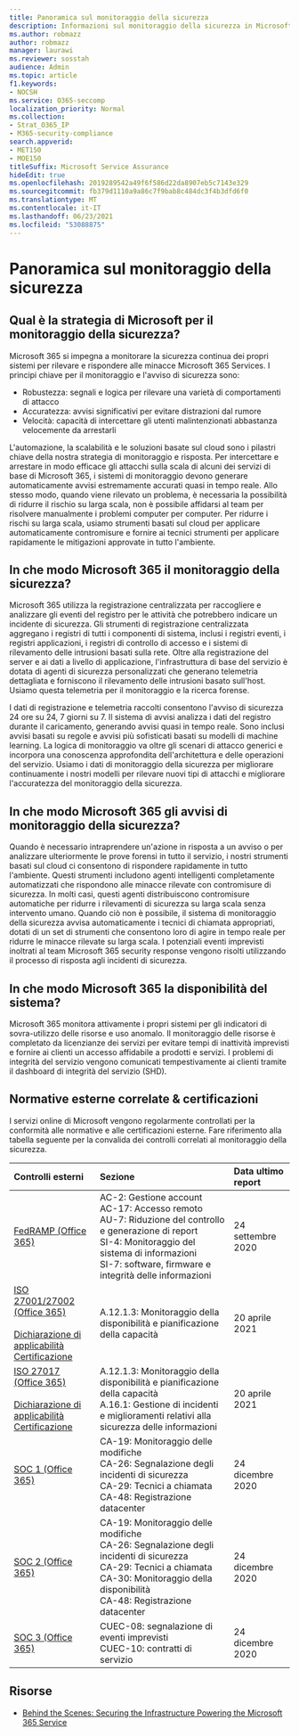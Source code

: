 ```yaml
---
title: Panoramica sul monitoraggio della sicurezza
description: Informazioni sul monitoraggio della sicurezza in Microsoft 365
ms.author: robmazz
author: robmazz
manager: laurawi
ms.reviewer: sosstah
audience: Admin
ms.topic: article
f1.keywords:
- NOCSH
ms.service: O365-seccomp
localization_priority: Normal
ms.collection:
- Strat_O365_IP
- M365-security-compliance
search.appverid:
- MET150
- MOE150
titleSuffix: Microsoft Service Assurance
hideEdit: true
ms.openlocfilehash: 2019289542a49f6f586d22da8907eb5c7143e329
ms.sourcegitcommit: fb379d1110a9a86c7f9bab8c484dc3f4b3dfd6f0
ms.translationtype: MT
ms.contentlocale: it-IT
ms.lasthandoff: 06/23/2021
ms.locfileid: "53088875"
---
```

# <a name="security-monitoring-overview"></a>Panoramica sul monitoraggio della sicurezza

## <a name="what-is-microsofts-strategy-for-monitoring-security"></a>Qual è la strategia di Microsoft per il monitoraggio della sicurezza?

Microsoft 365 si impegna a monitorare la sicurezza continua dei propri sistemi per rilevare e rispondere alle minacce Microsoft 365 Services. I principi chiave per il monitoraggio e l'avviso di sicurezza sono:

- Robustezza: segnali e logica per rilevare una varietà di comportamenti di attacco
- Accuratezza: avvisi significativi per evitare distrazioni dal rumore
- Velocità: capacità di intercettare gli utenti malintenzionati abbastanza velocemente da arrestarli

L'automazione, la scalabilità e le soluzioni basate sul cloud sono i pilastri chiave della nostra strategia di monitoraggio e risposta. Per intercettare e arrestare in modo efficace gli attacchi sulla scala di alcuni dei servizi di base di Microsoft 365, i sistemi di monitoraggio devono generare automaticamente avvisi estremamente accurati quasi in tempo reale. Allo stesso modo, quando viene rilevato un problema, è necessaria la possibilità di ridurre il rischio su larga scala, non è possibile affidarsi al team per risolvere manualmente i problemi computer per computer. Per ridurre i rischi su larga scala, usiamo strumenti basati sul cloud per applicare automaticamente contromisure e fornire ai tecnici strumenti per applicare rapidamente le mitigazioni approvate in tutto l'ambiente.

## <a name="how-does-microsoft-365-perform-security-monitoring"></a>In che modo Microsoft 365 il monitoraggio della sicurezza?

Microsoft 365 utilizza la registrazione centralizzata per raccogliere e analizzare gli eventi del registro per le attività che potrebbero indicare un incidente di sicurezza. Gli strumenti di registrazione centralizzata aggregano i registri di tutti i componenti di sistema, inclusi i registri eventi, i registri applicazioni, i registri di controllo di accesso e i sistemi di rilevamento delle intrusioni basati sulla rete. Oltre alla registrazione del server e ai dati a livello di applicazione, l'infrastruttura di base del servizio è dotata di agenti di sicurezza personalizzati che generano telemetria dettagliata e forniscono il rilevamento delle intrusioni basato sull'host. Usiamo questa telemetria per il monitoraggio e la ricerca forense.

I dati di registrazione e telemetria raccolti consentono l'avviso di sicurezza 24 ore su 24, 7 giorni su 7. Il sistema di avvisi analizza i dati del registro durante il caricamento, generando avvisi quasi in tempo reale. Sono inclusi avvisi basati su regole e avvisi più sofisticati basati su modelli di machine learning. La logica di monitoraggio va oltre gli scenari di attacco generici e incorpora una conoscenza approfondita dell'architettura e delle operazioni del servizio. Usiamo i dati di monitoraggio della sicurezza per migliorare continuamente i nostri modelli per rilevare nuovi tipi di attacchi e migliorare l'accuratezza del monitoraggio della sicurezza.

## <a name="how-does-microsoft-365-respond-to-security-monitoring-alerts"></a>In che modo Microsoft 365 gli avvisi di monitoraggio della sicurezza?

Quando è necessario intraprendere un'azione in risposta a un avviso o per analizzare ulteriormente le prove forensi in tutto il servizio, i nostri strumenti basati sul cloud ci consentono di rispondere rapidamente in tutto l'ambiente. Questi strumenti includono agenti intelligenti completamente automatizzati che rispondono alle minacce rilevate con contromisure di sicurezza. In molti casi, questi agenti distribuiscono contromisure automatiche per ridurre i rilevamenti di sicurezza su larga scala senza intervento umano. Quando ciò non è possibile, il sistema di monitoraggio della sicurezza avvisa automaticamente i tecnici di chiamata appropriati, dotati di un set di strumenti che consentono loro di agire in tempo reale per ridurre le minacce rilevate su larga scala. I potenziali eventi imprevisti inoltrati al team Microsoft 365 security response vengono risolti utilizzando il processo di risposta agli incidenti di sicurezza.

## <a name="how-does-microsoft-365-monitor-system-availability"></a>In che modo Microsoft 365 la disponibilità del sistema?

Microsoft 365 monitora attivamente i propri sistemi per gli indicatori di sovra-utilizzo delle risorse e uso anomalo. Il monitoraggio delle risorse è completato da licenzianze dei servizi per evitare tempi di inattività imprevisti e fornire ai clienti un accesso affidabile a prodotti e servizi. I problemi di integrità del servizio vengono comunicati tempestivamente ai clienti tramite il dashboard di integrità del servizio (SHD).

## <a name="related-external-regulations--certifications"></a>Normative esterne correlate & certificazioni

I servizi online di Microsoft vengono regolarmente controllati per la conformità alle normative e alle certificazioni esterne. Fare riferimento alla tabella seguente per la convalida dei controlli correlati al monitoraggio della sicurezza.

| **Controlli esterni** | **Sezione** | **Data ultimo report** |
|:--------|:--------|:------|
| [FedRAMP (Office 365)](https://compliance.microsoft.com/compliancemanager) | AC-2: Gestione account <br> AC-17: Accesso remoto <br> AU-7: Riduzione del controllo e generazione di report <br> SI-4: Monitoraggio del sistema di informazioni <br> SI-7: software, firmware e integrità delle informazioni <br> | 24 settembre 2020 |
| [ISO 27001/27002 (Office 365)](https://servicetrust.microsoft.com/ViewPage/MSComplianceGuideV3?command=Download&downloadType=Document&downloadId=8d625374-4f2d-49f8-9d37-a4281ba98222&tab=7027ead0-3d6b-11e9-b9e1-290b1eb4cdeb&docTab=7027ead0-3d6b-11e9-b9e1-290b1eb4cdeb_ISO_Reports) <br> <br> [Dichiarazione di applicabilità](https://servicetrust.microsoft.com/ViewPage/MSComplianceGuideV3?command=Download&downloadType=Document&downloadId=c0df4ce8-c77e-4183-84eb-c8688470d8b1&tab=7027ead0-3d6b-11e9-b9e1-290b1eb4cdeb&docTab=7027ead0-3d6b-11e9-b9e1-290b1eb4cdeb_ISO_Reports) <br> [Certificazione](https://servicetrust.microsoft.com/ViewPage/MSComplianceGuideV3?command=Download&downloadType=Document&downloadId=70de0999-5451-43a3-9ef4-761e8fbfb1a3&tab=7027ead0-3d6b-11e9-b9e1-290b1eb4cdeb&docTab=7027ead0-3d6b-11e9-b9e1-290b1eb4cdeb_ISO_Reports) | A.12.1.3: Monitoraggio della disponibilità e pianificazione della capacità | 20 aprile 2021 |
| [ISO 27017 (Office 365)](https://servicetrust.microsoft.com/ViewPage/MSComplianceGuideV3?command=Download&downloadType=Document&downloadId=8d625374-4f2d-49f8-9d37-a4281ba98222&tab=7027ead0-3d6b-11e9-b9e1-290b1eb4cdeb&docTab=7027ead0-3d6b-11e9-b9e1-290b1eb4cdeb_ISO_Reports) <br><br> [Dichiarazione di applicabilità](https://servicetrust.microsoft.com/ViewPage/MSComplianceGuideV3?command=Download&downloadType=Document&downloadId=c0df4ce8-c77e-4183-84eb-c8688470d8b1&tab=7027ead0-3d6b-11e9-b9e1-290b1eb4cdeb&docTab=7027ead0-3d6b-11e9-b9e1-290b1eb4cdeb_ISO_Reports) <br> [Certificazione](https://servicetrust.microsoft.com/ViewPage/MSComplianceGuideV3?command=Download&downloadType=Document&downloadId=70de0999-5451-43a3-9ef4-761e8fbfb1a3&tab=7027ead0-3d6b-11e9-b9e1-290b1eb4cdeb&docTab=7027ead0-3d6b-11e9-b9e1-290b1eb4cdeb_ISO_Reports) | A.12.1.3: Monitoraggio della disponibilità e pianificazione della capacità <br> A.16.1: Gestione di incidenti e miglioramenti relativi alla sicurezza delle informazioni | 20 aprile 2021 |
| [SOC 1 (Office 365)](https://servicetrust.microsoft.com/ViewPage/MSComplianceGuideV3?command=Download&downloadType=Document&downloadId=90df3f9c-3aaf-4dbf-99d0-ca9f2991721b&tab=7027ead0-3d6b-11e9-b9e1-290b1eb4cdeb&docTab=7027ead0-3d6b-11e9-b9e1-290b1eb4cdeb_SOC_%2F_SSAE_16_Reports) | CA-19: Monitoraggio delle modifiche <br> CA-26: Segnalazione degli incidenti di sicurezza <br> CA-29: Tecnici a chiamata <br> CA-48: Registrazione datacenter | 24 dicembre 2020 |
| [SOC 2 (Office 365)](https://servicetrust.microsoft.com/ViewPage/MSComplianceGuideV3?command=Download&downloadType=Document&downloadId=a73c1738-7892-42b7-acd3-87b6371c53f6&tab=7027ead0-3d6b-11e9-b9e1-290b1eb4cdeb&docTab=7027ead0-3d6b-11e9-b9e1-290b1eb4cdeb_SOC_%2F_SSAE_16_Reports) | CA-19: Monitoraggio delle modifiche <br> CA-26: Segnalazione degli incidenti di sicurezza <br> CA-29: Tecnici a chiamata <br> CA-30: Monitoraggio della disponibilità <br> CA-48: Registrazione datacenter | 24 dicembre 2020 |
| [SOC 3 (Office 365)](https://servicetrust.microsoft.com/ViewPage/MSComplianceGuideV3?command=Download&downloadType=Document&downloadId=274054e5-4968-48d2-bf94-9a8eda5d7a93&tab=7027ead0-3d6b-11e9-b9e1-290b1eb4cdeb&docTab=7027ead0-3d6b-11e9-b9e1-290b1eb4cdeb_SOC_%2F_SSAE_16_Reports) | CUEC-08: segnalazione di eventi imprevisti <br> CUEC-10: contratti di servizio | 24 dicembre 2020 |

## <a name="resources"></a>Risorse

- [Behind the Scenes: Securing the Infrastructure Powering the Microsoft 365 Service](https://download.microsoft.com/download/c/4/5/c45b197e-f0d9-4f40-bd5f-ed8fc7d0cd8c/M365DCSecurityIntro_Whitepaper.pdf)
